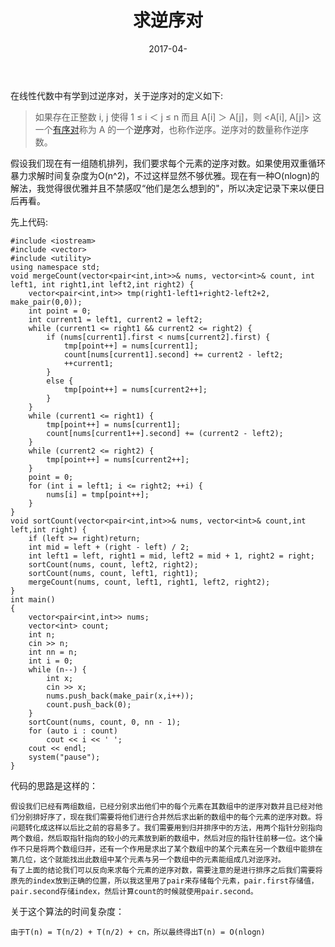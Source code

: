 ﻿---
layout: post
title: 求逆序对
date: 2017-04-
10 categories: blog
tags: [记录]
---

在线性代数中有学到过逆序对，关于逆序对的定义如下:

> 如果存在正整数 i, j 使得 1 ≤ i ＜ j ≤ n 而且 A[i] ＞ A[j]，则 <A[i], A[j]> 这一个[有序对](https://zh.wikipedia.org/wiki/%E6%9C%89%E5%BA%8F%E5%AF%B9)称为 A 的一个**逆序对**，也称作逆序。逆序对的数量称作逆序数。

假设我们现在有一组随机排列，我们要求每个元素的逆序对数。如果使用双重循环暴力求解时间复杂度为O(n^2)，不过这样显然不够优雅。现在有一种O(nlogn)的解法，我觉得很优雅并且不禁感叹“他们是怎么想到的"，所以决定记录下来以便日后再看。

先上代码:

```
#include <iostream>
#include <vector>
#include <utility>
using namespace std;
void mergeCount(vector<pair<int,int>>& nums, vector<int>& count, int left1, int right1,int left2,int right2) {
	vector<pair<int,int>> tmp(right1-left1+right2-left2+2, make_pair(0,0));
	int point = 0;
	int current1 = left1, current2 = left2;
	while (current1 <= right1 && current2 <= right2) {
		if (nums[current1].first < nums[current2].first) {
			tmp[point++] = nums[current1];
			count[nums[current1].second] += current2 - left2;
			++current1;
		}
		else {
			tmp[point++] = nums[current2++];
		}
	}
	while (current1 <= right1) {
		tmp[point++] = nums[current1];
		count[nums[current1++].second] += (current2 - left2);
	}
	while (current2 <= right2) {
		tmp[point++] = nums[current2++];
	}
	point = 0;
	for (int i = left1; i <= right2; ++i) {
		nums[i] = tmp[point++];
	}
}
void sortCount(vector<pair<int,int>>& nums, vector<int>& count,int left,int right) {
	if (left >= right)return;
	int mid = left + (right - left) / 2;
	int left1 = left, right1 = mid, left2 = mid + 1, right2 = right;
	sortCount(nums, count, left2, right2);
	sortCount(nums, count, left1, right1);
	mergeCount(nums, count, left1, right1, left2, right2);
}
int main()
{
	vector<pair<int,int>> nums;
	vector<int> count;
	int n;
	cin >> n;
	int nn = n;
	int i = 0;
	while (n--) {
		int x;
		cin >> x;
		nums.push_back(make_pair(x,i++));
		count.push_back(0);
	}
	sortCount(nums, count, 0, nn - 1);
	for (auto i : count)
		cout << i << ' ';
	cout << endl;
	system("pause");
}
```

代码的思路是这样的：

```
假设我们已经有两组数组，已经分别求出他们中的每个元素在其数组中的逆序对数并且已经对他们分别排好序了，现在我们需要将他们进行合并然后求出新的数组中的每个元素的逆序对数。将问题转化成这样以后比之前的容易多了。我们需要用到归并排序中的方法，用两个指针分别指向两个数组，然后取指针指向的较小的元素放到新的数组中，然后对应的指针往前移一位。这个操作不只是将两个数组归并，还有一个作用是求出了某个数组中的某个元素在另一个数组中能排在第几位，这个就能找出此数组中某个元素与另一个数组中的元素能组成几对逆序对。
有了上面的结论我们可以反向来求每个元素的逆序对数，需要注意的是进行排序之后我们需要将原先的index放到正确的位置，所以我这里用了pair来存储每个元素，pair.first存储值，pair.second存储index，然后计算count的时候就使用pair.second。
```

关于这个算法的时间复杂度：

```
由于T(n) = T(n/2) + T(n/2) + cn，所以最终得出T(n) = O(nlogn)
```

